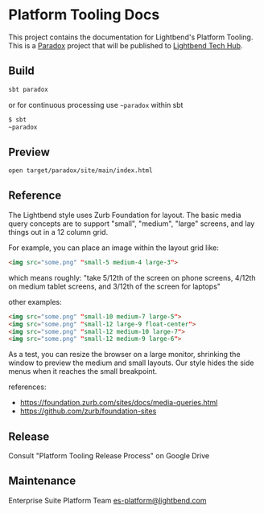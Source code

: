# Platform Tooling Docs

This project contains the documentation for Lightbend's Platform Tooling. This is a [Paradox](https://github.com/lightbend/paradox) project that will be published to [Lightbend Tech Hub](https://developer.lightbend.com/).

## Build

```bash
sbt paradox
```

or for continuous processing use `~paradox` within sbt

```bash
$ sbt
~paradox
```

## Preview

```bash
open target/paradox/site/main/index.html
```

## Reference

The Lightbend style uses Zurb Foundation for layout.  The basic media query concepts are
to support "small", "medium", "large" screens, and lay things out in a 12 column grid.

For example, you can place an image within the layout grid like:
```html
<img src="some.png" "small-5 medium-4 large-3">
```

which means roughly: "take 5/12th of the screen on phone screens, 4/12th on medium tablet screens,
and 3/12th of the screen for laptops"

other examples:
```html
<img src="some.png" "small-10 medium-7 large-5">
<img src="some.png" "small-12 large-9 float-center">
<img src="some.png" "small-12 medium-10 large-7">
<img src="some.png" "small-12 medium-9 large-6">
```

As a test, you can resize the browser on a large monitor, shrinking the window to preview
the medium and small layouts.  Our style hides the side menus when it reaches the small
breakpoint.

references:
* https://foundation.zurb.com/sites/docs/media-queries.html
* https://github.com/zurb/foundation-sites

## Release

Consult "Platform Tooling Release Process" on Google Drive

## Maintenance

Enterprise Suite Platform Team <es-platform@lightbend.com>
